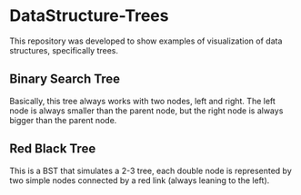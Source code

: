 # DataStructure-Trees
This repository was developed to show examples of visualization of data structures, specifically trees.

## Binary Search Tree
Basically, this tree always works with two nodes, left and right. The left node is always smaller than 
the parent node, but the right node is always bigger than the parent node.

## Red Black Tree
This is a BST that simulates a 2-3 tree, each double node is represented by two simple nodes connected 
by a red link (always leaning to the left).
